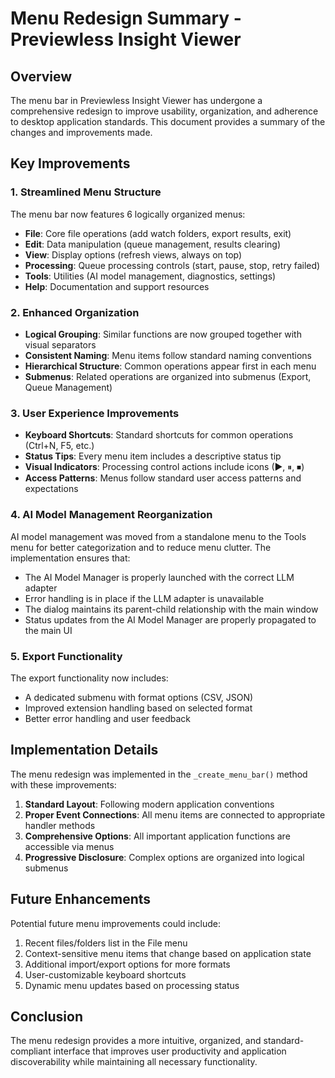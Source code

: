 # Menu Redesign Summary - Previewless Insight Viewer

## Overview

The menu bar in Previewless Insight Viewer has undergone a comprehensive redesign to improve usability, organization, and adherence to desktop application standards. This document provides a summary of the changes and improvements made.

## Key Improvements

### 1. Streamlined Menu Structure

The menu bar now features 6 logically organized menus:

- **File**: Core file operations (add watch folders, export results, exit)
- **Edit**: Data manipulation (queue management, results clearing)
- **View**: Display options (refresh views, always on top)
- **Processing**: Queue processing controls (start, pause, stop, retry failed)
- **Tools**: Utilities (AI model management, diagnostics, settings)
- **Help**: Documentation and support resources

### 2. Enhanced Organization

- **Logical Grouping**: Similar functions are now grouped together with visual separators
- **Consistent Naming**: Menu items follow standard naming conventions
- **Hierarchical Structure**: Common operations appear first in each menu
- **Submenus**: Related operations are organized into submenus (Export, Queue Management)

### 3. User Experience Improvements

- **Keyboard Shortcuts**: Standard shortcuts for common operations (Ctrl+N, F5, etc.)
- **Status Tips**: Every menu item includes a descriptive status tip
- **Visual Indicators**: Processing control actions include icons (▶, ⏸, ⏹)
- **Access Patterns**: Menus follow standard user access patterns and expectations

### 4. AI Model Management Reorganization

AI model management was moved from a standalone menu to the Tools menu for better categorization and to reduce menu clutter. The implementation ensures that:

- The AI Model Manager is properly launched with the correct LLM adapter
- Error handling is in place if the LLM adapter is unavailable
- The dialog maintains its parent-child relationship with the main window
- Status updates from the AI Model Manager are properly propagated to the main UI

### 5. Export Functionality

The export functionality now includes:
- A dedicated submenu with format options (CSV, JSON)
- Improved extension handling based on selected format
- Better error handling and user feedback

## Implementation Details

The menu redesign was implemented in the `_create_menu_bar()` method with these improvements:

1. **Standard Layout**: Following modern application conventions
2. **Proper Event Connections**: All menu items are connected to appropriate handler methods
3. **Comprehensive Options**: All important application functions are accessible via menus
4. **Progressive Disclosure**: Complex options are organized into logical submenus

## Future Enhancements

Potential future menu improvements could include:

1. Recent files/folders list in the File menu
2. Context-sensitive menu items that change based on application state
3. Additional import/export options for more formats
4. User-customizable keyboard shortcuts
5. Dynamic menu updates based on processing status

## Conclusion

The menu redesign provides a more intuitive, organized, and standard-compliant interface that improves user productivity and application discoverability while maintaining all necessary functionality.